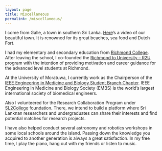 ```yaml
---
layout: page
title: Miscellaneous
permalink: /miscellaneous/
---
```


I come from Galle, a town in southern Sri Lanka. [Here](https://www.youtube.com/watch?v=_pBoeuQxbfk)‘s a video of our beautiful town. It is renowned for its great beaches, sea food and Dutch Fort.


I had my elementary and secondary education from [Richmond College](http://www.richmondcollege.lk/). After leaving the school, I co-founded the [Richmond to University – R2U](https://www.facebook.com/Rich2Uni/) program with the intention of providing motivation and career guidance for the advanced level students at Richmond. 


At the University of Moratuwa, I currently work as the Chairperson of the [IEEE Engineering in Medicine and Biology Student Branch Chapter](https://site.ieee.org/sb-moratuwa-embs/). IEEE Engineering in Medicine and Biology Society (EMBS) is the world’s largest international society of biomedical engineers. 


Also I volunteered for the Research Collaboration Program under [SL2College](https://www.facebook.com/sl2college/) foundation. There, we intend to build a platform where Sri Lanknan researchers and undergraduates can share their interests and find potential matches for research projects.


I have also helped conduct several astronomy and robotics workshops in some local schools around the island. Passing down the knowledge you acquired to another generation is always a great satisfaction.
In my free time, I play the piano, hang out with my friends or listen to music.  



